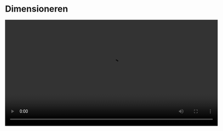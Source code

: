 # Dimensioneren

<video width="700" controls>
  <source src="_static_/DimensionerenvandraagconstructiesmetvuistregelsNL.mp4" type="video/mp4">
</video>

